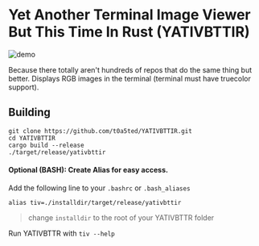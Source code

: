 # Yet Another Terminal Image Viewer But This Time In Rust (YATIVBTTIR)

![demo](https://user-images.githubusercontent.com/69741305/142181682-7d2b8ce1-22f9-4635-af94-b9dbab16e071.gif)

Because there totally aren't hundreds of repos that do the same thing but better.
Displays RGB images in the terminal (terminal must have truecolor support).

## Building

```
git clone https://github.com/t0a5ted/YATIVBTTIR.git
cd YATIVBTTIR
cargo build --release
./target/release/yativbttir
```

#### Optional (BASH): Create Alias for easy access.
Add the following line to your `.bashrc` or `.bash_aliases`
```
alias tiv=./installdir/target/release/yativbttir
```
> change `installdir` to the root of your YATIVBTTR folder

Run YATIVBTTR with `tiv --help`

